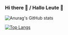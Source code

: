 ### Hi there 👋 / Hallo Leute 👋

<!--
**kyeongseoJ/kyeongseoJ** is a ✨ _special_ ✨ repository because its `README.md` (this file) appears on your GitHub profile.

Here are some ideas to get you started:

- 🔭 I’m currently working on ...
- 🌱 I’m currently learning ...
- 👯 I’m looking to collaborate on ...
- 🤔 I’m looking for help with ...
- 💬 Ask me about ...
- 📫 How to reach me: ...
- 😄 Pronouns: ...
- ⚡ Fun fact: ...
-->
<!-- 방문자 카운팅 -->
<!-- [![Hits](https://hits.seeyoufarm.com/api/count/incr/badge.svg?url=https%3A%2F%2Fgithub.com%2FkyeongseoJ%2FkyeongseoJ&count_bg=%23FF8125&title_bg=%23191004&icon=&icon_color=%23E7E7E7&title=hits&edge_flat=false)](https://hits.seeyoufarm.com)
 -->
 
<!-- 등급표 표출  -->
<!-- [![Anurag's GitHub stats](https://github-readme-stats.vercel.app/api?username=kyeongseoJ)](https://github.com/kyeongseoJ/github-readme-stats) -->
![Anurag's GitHub stats](https://github-readme-stats.vercel.app/api?username=kyeongseoJ&show_icons=true&theme=codeSTACKr&count_private=true&width=45%)
<!-- 사용언어 -->
[![Top Langs](https://github-readme-stats.vercel.app/api/top-langs/?username=kyeongseoJ&layout=compact&theme=codeSTACKr&langs_count=8&width=45%)](https://github.com/kyeongseoJ/kyeongseoJ)
<!-- 레포카드 추가 생성 디자인 -->
<!-- [![Readme Card](https://github-readme-stats.vercel.app/api/pin/?username=kyeongseoJ&repo=kyeongseoJ&theme=codeSTACKr)](https://github.com/anuraghazra/github-readme-stats) -->
